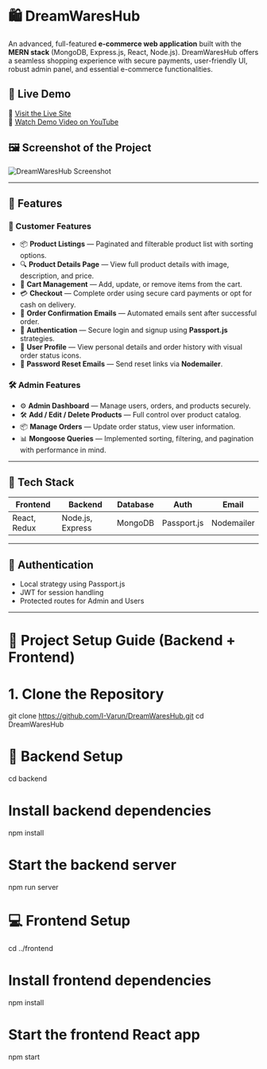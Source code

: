 # 🛍️ DreamWaresHub

An advanced, full-featured **e-commerce web application** built with the **MERN stack** (MongoDB, Express.js, React, Node.js). DreamWaresHub offers a seamless shopping experience with secure payments, user-friendly UI, robust admin panel, and essential e-commerce functionalities.

## 🚀 Live Demo

🔗 [Visit the Live Site](https://dreamwareshub.onrender.com/)  
🎥 [Watch Demo Video on YouTube](https://www.youtube.com/watch?v=vCodlmcmRwk)

## 🖼️ Screenshot of the Project

![DreamWaresHub Screenshot](DreamWaresHub.png)

---

## 📂 Features

### 🛒 Customer Features
- 📦 **Product Listings** — Paginated and filterable product list with sorting options.
- 🔍 **Product Details Page** — View full product details with image, description, and price.
- 🛒 **Cart Management** — Add, update, or remove items from the cart.
- 💳 **Checkout** — Complete order using secure card payments or opt for cash on delivery.
- 📧 **Order Confirmation Emails** — Automated emails sent after successful order.
- 🔐 **Authentication** — Secure login and signup using **Passport.js** strategies.
- 👤 **User Profile** — View personal details and order history with visual order status icons.
- 🔁 **Password Reset Emails** — Send reset links via **Nodemailer**.

### 🛠️ Admin Features
- ⚙️ **Admin Dashboard** — Manage users, orders, and products securely.
- 🛠️ **Add / Edit / Delete Products** — Full control over product catalog.
- 📦 **Manage Orders** — Update order status, view user information.
- 📊 **Mongoose Queries** — Implemented sorting, filtering, and pagination with performance in mind.

---

## 🧰 Tech Stack

| Frontend       | Backend        | Database  | Auth       | Email       |
|----------------|----------------|-----------|------------|-------------|
| React, Redux   | Node.js, Express| MongoDB   | Passport.js| Nodemailer  |

---

## 🔐 Authentication

- Local strategy using Passport.js
- JWT for session handling
- Protected routes for Admin and Users

---

# 🚀 Project Setup Guide (Backend + Frontend)

# 1. Clone the Repository
git clone https://github.com/I-Varun/DreamWaresHub.git
cd DreamWaresHub

# 🔧 Backend Setup
cd backend

# Install backend dependencies
npm install

# Start the backend server
npm run server

# 💻 Frontend Setup
cd ../frontend

# Install frontend dependencies
npm install

# Start the frontend React app
npm start



